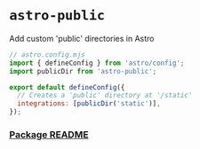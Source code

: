 # `astro-public`

Add custom 'public' directories in Astro

```js
// astro.config.mjs
import { defineConfig } from 'astro/config';
import publicDir from 'astro-public';

export default defineConfig({
  // Creates a 'public' directory at '/static'
  integrations: [publicDir('static')],
});
```

### [Package README](package/README.md)